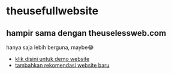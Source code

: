 # theusefullwebsite
## hampir sama dengan theuselessweb.com
hanya saja lebih berguna, maybe😂
* [klik disini untuk demo website](https://faiz-x-it.github.io/theusefullwebsite/)
* [tambahkan rekomendasi website baru](https://docs.google.com/forms/d/e/1FAIpQLSfEAcoIcqauuQjMWZoJ7SJgAWfbJCwiXCY6Nk78YnefwCVW_w/viewform?usp=sf_link)
